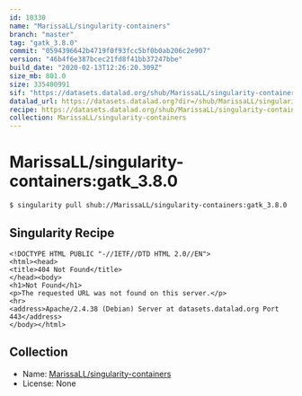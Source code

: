 ```yaml
---
id: 10330
name: "MarissaLL/singularity-containers"
branch: "master"
tag: "gatk_3.8.0"
commit: "0594396642b4719f0f93fcc5bf0b0ab206c2e907"
version: "46b4f6e387bcec21fd8f41bb37247bbe"
build_date: "2020-02-13T12:26:20.309Z"
size_mb: 801.0
size: 335400991
sif: "https://datasets.datalad.org/shub/MarissaLL/singularity-containers/gatk_3.8.0/2020-02-13-05943966-46b4f6e3/46b4f6e387bcec21fd8f41bb37247bbe.sif"
datalad_url: https://datasets.datalad.org?dir=/shub/MarissaLL/singularity-containers/gatk_3.8.0/2020-02-13-05943966-46b4f6e3/
recipe: https://datasets.datalad.org/shub/MarissaLL/singularity-containers/gatk_3.8.0/2020-02-13-05943966-46b4f6e3/Singularity
collection: MarissaLL/singularity-containers
---
```


# MarissaLL/singularity-containers:gatk_3.8.0

```bash
$ singularity pull shub://MarissaLL/singularity-containers:gatk_3.8.0
```

## Singularity Recipe

```singularity
<!DOCTYPE HTML PUBLIC "-//IETF//DTD HTML 2.0//EN">
<html><head>
<title>404 Not Found</title>
</head><body>
<h1>Not Found</h1>
<p>The requested URL was not found on this server.</p>
<hr>
<address>Apache/2.4.38 (Debian) Server at datasets.datalad.org Port 443</address>
</body></html>
```

## Collection

 - Name: [MarissaLL/singularity-containers](https://github.com/MarissaLL/singularity-containers)
 - License: None

